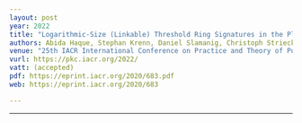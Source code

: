 ```yaml
---
layout: post
year: 2022
title: "Logarithmic-Size (Linkable) Threshold Ring Signatures in the Plain Model"
authors: Abida Haque, Stephan Krenn, Daniel Slamanig, Christoph Striecks
venue: "25th IACR International Conference on Practice and Theory of Public Key Cryptography - PKC 2021"
vurl: https://pkc.iacr.org/2022/
vatt: (accepted)
pdf: https://eprint.iacr.org/2020/683.pdf
web: https://eprint.iacr.org/2020/683

---
```


---


